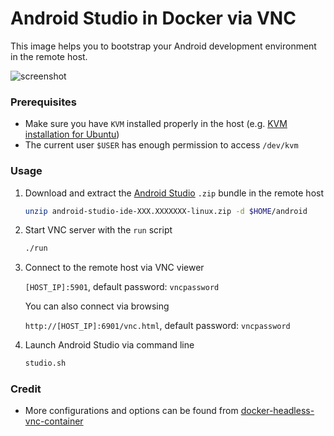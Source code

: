 # Android Studio in Docker via VNC

This image helps you to bootstrap your Android development environment in the remote host.

![screenshot](https://user-images.githubusercontent.com/468515/33925524-0b38012c-df8f-11e7-950a-8b3cfaf495fc.png)


### Prerequisites

- Make sure you have `KVM` installed properly in the host (e.g. [KVM installation for Ubuntu](https://help.ubuntu.com/community/KVM/Installation))
- The current user `$USER` has enough permission to access `/dev/kvm`


### Usage

1. Download and extract the [Android Studio](https://developer.android.com/studio/index.html) `.zip` bundle in the remote host

   ```bash
   unzip android-studio-ide-XXX.XXXXXXX-linux.zip -d $HOME/android
   ```

1. Start VNC server with the `run` script

   ```bash
   ./run
   ```

1. Connect to the remote host via VNC viewer

   `[HOST_IP]:5901`, default password: `vncpassword`

   You can also connect via browsing

   `http://[HOST_IP]:6901/vnc.html`, default password: `vncpassword`

1. Launch Android Studio via command line

   ```bash
   studio.sh
   ```


### Credit

- More configurations and options can be found from [docker-headless-vnc-container](https://github.com/ConSol/docker-headless-vnc-container)
